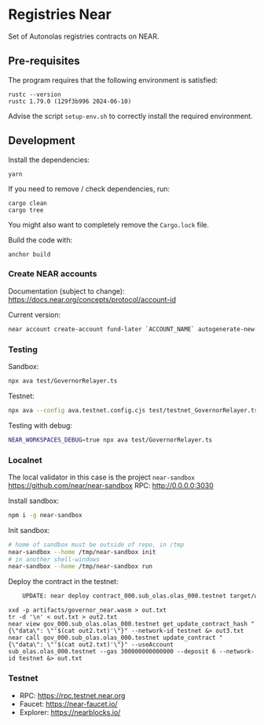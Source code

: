 # Registries Near
Set of Autonolas registries contracts on NEAR.

## Pre-requisites
The program requires that the following environment is satisfied:
```
rustc --version
rustc 1.79.0 (129f3b996 2024-06-10)
```

Advise the script `setup-env.sh` to correctly install the required environment.

## Development
Install the dependencies:
```
yarn
```

If you need to remove / check dependencies, run:
```
cargo clean
cargo tree
```

You might also want to completely remove the `Cargo.lock` file.

Build the code with:
```
anchor build
```

### Create NEAR accounts
Documentation (subject to change): https://docs.near.org/concepts/protocol/account-id

Current version:
```bash
near account create-account fund-later `ACCOUNT_NAME` autogenerate-new-keypair save-to-legacy-keychain network-config testnet create
```

### Testing
Sandbox:
```bash
npx ava test/GovernorRelayer.ts
```

Testnet:
```bash
npx ava --config ava.testnet.config.cjs test/testnet_GovernorRelayer.ts
```

Testing with debug:
```bash
NEAR_WORKSPACES_DEBUG=true npx ava test/GovernorRelayer.ts
```

### Localnet
The local validator in this case is the project `near-sandbox`
https://github.com/near/near-sandbox
RPC: http://0.0.0.0:3030

Install sandbox:
```bash
npm i -g near-sandbox
```

Init sandbox:
```bash
# home of sandbox must be outside of repo, in /tmp
near-sandbox --home /tmp/near-sandbox init
# in another shell-windows
near-sandbox --home /tmp/near-sandbox run
```

Deploy the contract in the testnet:
```bash
    UPDATE: near deploy contract_000.sub_olas.olas_000.testnet target/wasm32-unknown-unknown/release/governor_near.wasm --initFunction new_default_meta --initArgs '{"owner_id":"sub_olas.olas_000.testnet", "multisig_factory": "multisignature2.testnet"}' --networkId testnet
```

```
xxd -p artifacts/governor_near.wasm > out.txt
tr -d '\n' < out.txt > out2.txt
near view gov_000.sub_olas.olas_000.testnet get_update_contract_hash "{\"data\": \"'$(cat out2.txt)'\"}" --network-id testnet &> out3.txt
near call gov_000.sub_olas.olas_000.testnet update_contract "{\"data\": \"'$(cat out2.txt)'\"}" --useAccount sub_olas.olas_000.testnet --gas 300000000000000 --deposit 6 --network-id testnet &> out.txt
```

### Testnet
- RPC: https://rpc.testnet.near.org
- Faucet: https://near-faucet.io/
- Explorer: https://nearblocks.io/
